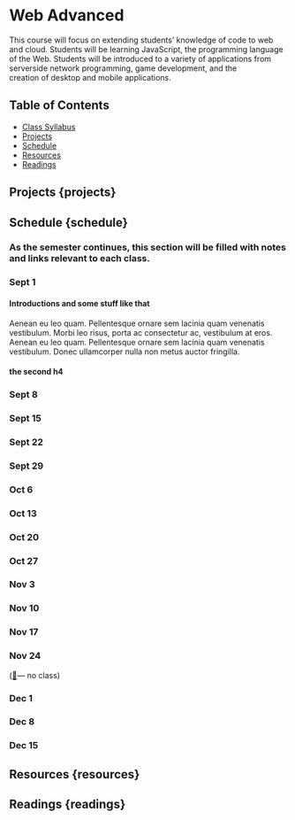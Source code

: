 # Web Advanced


This course will focus on extending students&rsquo; knowledge of code to web and cloud. Students will be learning JavaScript, the programming language of the Web. Students will be introduced to a variety of applications from server­side network programming, game development, and the creation of desktop and mobile applications.

## Table of Contents

- [Class Syllabus](contents/...)
- [Projects](#projects) 
- [Schedule](#schedule)
- [Resources](#resources)
- [Readings](#readings)


## Projects {projects}

## Schedule {schedule}
### As the semester continues, this section will be filled with notes and links relevant to each class. 
### Sept 1
#### Introductions and some stuff like that
Aenean eu leo quam. Pellentesque ornare sem lacinia quam venenatis vestibulum. Morbi leo risus, porta ac consectetur ac, vestibulum at eros. Aenean eu leo quam. Pellentesque ornare sem lacinia quam venenatis vestibulum. Donec ullamcorper nulla non metus auctor fringilla.
#### the second h4

### Sept 8
### Sept 15
### Sept 22
### Sept 29
### Oct 6
### Oct 13
### Oct 20
### Oct 27
### Nov 3
### Nov 10
### Nov 17
### Nov 24
([🦃](https://en.wikipedia.org/wiki/Thanksgiving)— no class)
### Dec 1
### Dec 8
### Dec 15


## Resources {resources}

## Readings {readings}




